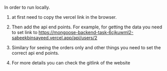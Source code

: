 In order to run locally.

1. at first need to copy the vercel link in the browser.
2. Then add the api end points. For example, for getting the data you need to set link to https://mongoose-backend-task-6cjkuwml2-sabeekbinsayeed.vercel.app/api/users/2

3. Similary for seeing the orders only and other things you need to set the correct api end points.

4. For more details you can check the gitlink of the website

